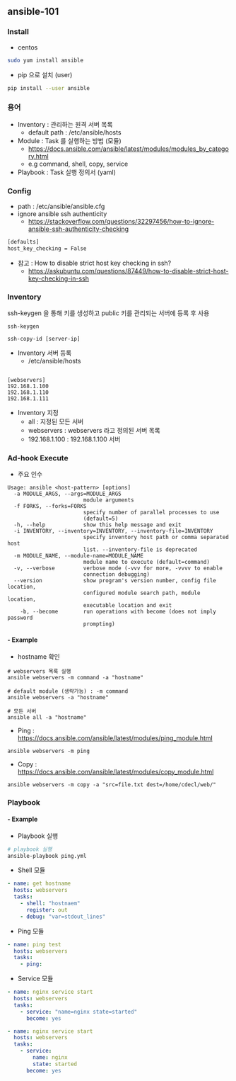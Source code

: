## ansible-101

### Install
- centos 
```bash
sudo yum install ansible
```

- pip 으로 설치 (user)
```bash
pip install --user ansible
```

### 용어 

- Inventory : 관리하는 원격 서버 목록 
	- default path : /etc/ansible/hosts
- Module : Task 를 실행하는 방법 (모듈) 
	- https://docs.ansible.com/ansible/latest/modules/modules_by_category.html
	- e.g command, shell, copy, service 
- Playbook : Task 실행 정의서 (yaml)


### Config
- path : /etc/ansible/ansible.cfg
- ignore ansible ssh authenticity
	- https://stackoverflow.com/questions/32297456/how-to-ignore-ansible-ssh-authenticity-checking

```bash
[defaults]
host_key_checking = False
```

- 참고 : How to disable strict host key checking in ssh?
	- https://askubuntu.com/questions/87449/how-to-disable-strict-host-key-checking-in-ssh


### Inventory
ssh-keygen 을 통해 키를 생성하고 public 키를 관리되는 서버에 등록 후 사용  
```
ssh-keygen

ssh-copy-id [server-ip] 
```
- Inventory 서버 등록 
	- /etc/ansible/hosts 
```

[webservers]
192.168.1.100
192.168.1.110
192.168.1.111
```

- Inventory 지정 
	- all : 지정된 모든 서버 
	- webservers : webservers 라고 정의된 서버 목록
	- 192.168.1.100 : 192.168.1.100 서버 


### Ad-hook Execute
- 주요 인수 

```
Usage: ansible <host-pattern> [options]
  -a MODULE_ARGS, --args=MODULE_ARGS                                                                       
                        module arguments                                                                   
  -f FORKS, --forks=FORKS                                                                                  
                        specify number of parallel processes to use                                        
                        (default=5)                                                                        
  -h, --help            show this help message and exit                                                    
  -i INVENTORY, --inventory=INVENTORY, --inventory-file=INVENTORY                                          
                        specify inventory host path or comma separated host                                
                        list. --inventory-file is deprecated                                               
  -m MODULE_NAME, --module-name=MODULE_NAME                                                                
                        module name to execute (default=command)                                           
  -v, --verbose         verbose mode (-vvv for more, -vvvv to enable                                       
                        connection debugging)                                                              
  --version             show program's version number, config file location,                               
                        configured module search path, module location,                                    
                        executable location and exit                                                       
    -b, --become        run operations with become (does not imply password                                
                        prompting)                                                                         
```

#### - Example 
- hostname 확인
```
# webservers 목록 실행 
ansible webservers -m command -a "hostname" 

# default module (생략가능) : -m command   
ansible webservers -a "hostname" 

# 모든 서버
ansible all -a "hostname" 
```

- Ping : https://docs.ansible.com/ansible/latest/modules/ping_module.html
```
ansible webservers -m ping
```

- Copy : https://docs.ansible.com/ansible/latest/modules/copy_module.html
```
ansible webservers -m copy -a "src=file.txt dest=/home/cdecl/web/"
```

### Playbook 


#### - Example
- Playbook 실행 
```bash
# playbook 실행
ansible-playbook ping.yml
```

- Shell 모듈 
```yaml
- name: get hostname
  hosts: webservers
  tasks:
    - shell: "hostnaem"
      register: out
    - debug: "var=stdout_lines" 
```

- Ping 모듈 
```yaml
- name: ping test 
  hosts: webservers
  tasks:
	- ping:
```

- Service 모듈
```yaml
- name: nginx service start
  hosts: webservers
  tasks:
    - service: "name=nginx state=started"
	  become: yes
```
```yaml
- name: nginx service start
  hosts: webservers
  tasks:
    - service:
        name: nginx
        state: started
      become: yes
```